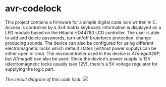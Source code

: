 # avr-codelock
This project contains a firmware for a simple digital code lock written in C. Access is controlled by a 3x4 matrix keyboard. 
Information is displayed on a LED module based on the Hitachi HD44780 LCD controller. The user is able to add and delete passwords, turn on/off bruteforce protection, change producing sounds.
The device can also be configured for using different electromagnetic locks which default states (without power supply) can be either open or shut.
The microcontroller used in this device is _ATmega328P_, but _ATmega8_ can also be used. Since the device's power supply is 12V (electromagnetic locks usually take 12V), there's a 5V voltage regulator for supplying the logic part.

_The circuit diagram of this code lock:_
<img src="https://lh6.googleusercontent.com/q_g6ilXKKerlRdi1DlZqE8ke4TGtYyuDD5x3gi6AFBSH6ftueQnygeeHY1AeY0dMpkISRz6OfBA1MAttWBEo=w1366-h635">

